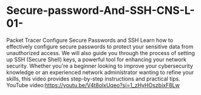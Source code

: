 # Secure-password-And-SSH-CNS-L-01-
Packet Tracer Configure Secure Passwords and SSH
Learn how to effectively configure secure passwords to protect your sensitive data from unauthorized access. We will also guide you through the process of setting up SSH (Secure Shell) keys, a powerful tool for enhancing your network security. Whether you're a beginner looking to improve your cybersecurity knowledge or an experienced network administrator wanting to refine your skills, this video provides step-by-step instructions and practical tips.
YouTube video:https://youtu.be/V4t8olxUqeo?si=1_zHyHOszbixF8Lw
